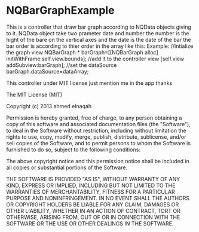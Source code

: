 NQBarGraphExample
=================
This is a controller that draw bar graph according to NQData objects giving to it.
NQData object take two prameter date and number the number is the hight of the bare on the vertical axes and
the date is the date of the bar the bar order is according to thier order in the array like this:
Example:
//intialize the graph view
 NQBarGraph * barGraph=[[NQBarGraph alloc] initWithFrame:self.view.bounds];
 //add it to the controller view
 [self.view addSubview:barGraph];
 //set the dataSource
 barGraph.dataSource=dataArray;
 
 This controller under MIT license just mention me in the app thanks
 
 The MIT License (MIT)

Copyright (c) 2013 ahmed elnaqah

Permission is hereby granted, free of charge, to any person obtaining a copy
of this software and associated documentation files (the "Software"), to deal
in the Software without restriction, including without limitation the rights
to use, copy, modify, merge, publish, distribute, sublicense, and/or sell
copies of the Software, and to permit persons to whom the Software is
furnished to do so, subject to the following conditions:

The above copyright notice and this permission notice shall be included in
all copies or substantial portions of the Software.

THE SOFTWARE IS PROVIDED "AS IS", WITHOUT WARRANTY OF ANY KIND, EXPRESS OR
IMPLIED, INCLUDING BUT NOT LIMITED TO THE WARRANTIES OF MERCHANTABILITY,
FITNESS FOR A PARTICULAR PURPOSE AND NONINFRINGEMENT. IN NO EVENT SHALL THE
AUTHORS OR COPYRIGHT HOLDERS BE LIABLE FOR ANY CLAIM, DAMAGES OR OTHER
LIABILITY, WHETHER IN AN ACTION OF CONTRACT, TORT OR OTHERWISE, ARISING FROM,
OUT OF OR IN CONNECTION WITH THE SOFTWARE OR THE USE OR OTHER DEALINGS IN
THE SOFTWARE.
